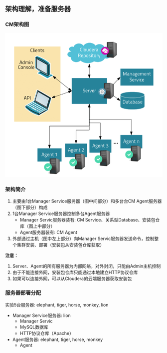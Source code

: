 ## 架构理解，准备服务器

### CM架构图
![CM架构图](cm_framework.png)

### 架构简介
1. 主要由1台Manager Service服务器（图中间部分）和多台台CM Agent服务器（图下部分）构成
2. 1台Manager Service服务器控制多台Agent服务器
	- Manager Servic服务器装有: CM Service、关系型Database、安装包仓库（图上中部分）
	- Agent服务器装有: CM Agent
3. 外部通过主机（图中左上部分）向Manager Servic服务器发送命令，控制整个集群安装、部署（安装包从安装包仓库获取）

**注意：**
1. Server、Agent的所有服务器为内部网络，对外封闭，只能由Admin主机控制
2. 由于不能连接外网，安装包仓库只能通过本地建立HTTP协议仓库
3. 如果可以连接外网，可以从Cloudera的云端服务器获取安装包

### 服务器部署分配
实验5台服务器: elephant, tiger, horse, monkey, lion
- Manager Service服务器: lion
	- Manager Servic
	- MySQL数据库
	- HTTP协议仓库（Apache）
- Agent服务器: elephant, tiger, horse, monkey
	- Agent
